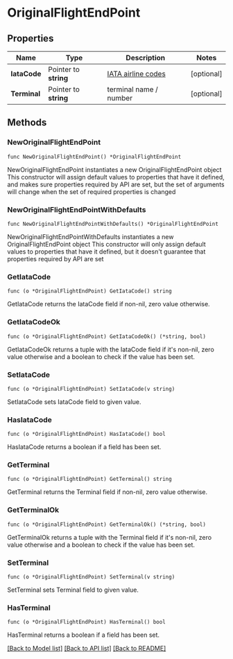 # OriginalFlightEndPoint

## Properties

Name | Type | Description | Notes
------------ | ------------- | ------------- | -------------
**IataCode** | Pointer to **string** | [IATA airline codes](http://www.iata.org/publications/Pages/code-search.aspx) | [optional] 
**Terminal** | Pointer to **string** | terminal name / number | [optional] 

## Methods

### NewOriginalFlightEndPoint

`func NewOriginalFlightEndPoint() *OriginalFlightEndPoint`

NewOriginalFlightEndPoint instantiates a new OriginalFlightEndPoint object
This constructor will assign default values to properties that have it defined,
and makes sure properties required by API are set, but the set of arguments
will change when the set of required properties is changed

### NewOriginalFlightEndPointWithDefaults

`func NewOriginalFlightEndPointWithDefaults() *OriginalFlightEndPoint`

NewOriginalFlightEndPointWithDefaults instantiates a new OriginalFlightEndPoint object
This constructor will only assign default values to properties that have it defined,
but it doesn't guarantee that properties required by API are set

### GetIataCode

`func (o *OriginalFlightEndPoint) GetIataCode() string`

GetIataCode returns the IataCode field if non-nil, zero value otherwise.

### GetIataCodeOk

`func (o *OriginalFlightEndPoint) GetIataCodeOk() (*string, bool)`

GetIataCodeOk returns a tuple with the IataCode field if it's non-nil, zero value otherwise
and a boolean to check if the value has been set.

### SetIataCode

`func (o *OriginalFlightEndPoint) SetIataCode(v string)`

SetIataCode sets IataCode field to given value.

### HasIataCode

`func (o *OriginalFlightEndPoint) HasIataCode() bool`

HasIataCode returns a boolean if a field has been set.

### GetTerminal

`func (o *OriginalFlightEndPoint) GetTerminal() string`

GetTerminal returns the Terminal field if non-nil, zero value otherwise.

### GetTerminalOk

`func (o *OriginalFlightEndPoint) GetTerminalOk() (*string, bool)`

GetTerminalOk returns a tuple with the Terminal field if it's non-nil, zero value otherwise
and a boolean to check if the value has been set.

### SetTerminal

`func (o *OriginalFlightEndPoint) SetTerminal(v string)`

SetTerminal sets Terminal field to given value.

### HasTerminal

`func (o *OriginalFlightEndPoint) HasTerminal() bool`

HasTerminal returns a boolean if a field has been set.


[[Back to Model list]](../README.md#documentation-for-models) [[Back to API list]](../README.md#documentation-for-api-endpoints) [[Back to README]](../README.md)


